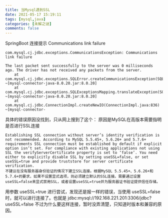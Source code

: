 ```yaml
---
title: 当Mysql遇到SSL
date: 2021-05-17 15:19:11
tags: [mysql,java]
categories: [未解之谜]
comments: false
---
```

SpringBoot 连接提示 Communications link failure
```
com.mysql.cj.jdbc.exceptions.CommunicationsException: Communications link failure

The last packet sent successfully to the server was 0 milliseconds ago. The driver has not received any packets from the server.
	at com.mysql.cj.jdbc.exceptions.SQLError.createCommunicationsException(SQLError.java:174) ~[mysql-connector-java-8.0.20.jar:8.0.20]
	at com.mysql.cj.jdbc.exceptions.SQLExceptionsMapping.translateException(SQLExceptionsMapping.java:64) ~[mysql-connector-java-8.0.20.jar:8.0.20]
	at com.mysql.cj.jdbc.ConnectionImpl.createNewIO(ConnectionImpl.java:836) ~[mysql-connector-
```
具体的错误原因没找到，只从网上搜到了这个：
原因是MySQL在高版本需要指明是否进行SSL连接
````
Establishing SSL connection without server’s identity verification is not recommended. According to MySQL 5.5.45+, 5.6.26+ and 5.7.6+ requirements SSL connection must be established by default if explicit option isn’t set. For compliance with existing applications not using SSL the verifyServerCertificate property is set to ‘false’. You need either to explicitly disable SSL by setting useSSL=false, or set useSSL=true and provide truststore for server certificate verification.
不建议在没有服务器身份验证的情况下建立SSL连接。根据MySQL 5.5.45+、5.6.26+和5.7.6+的要求，如果不设置显式选项，则必须建立默认的SSL连接。需要通过设置useSSL=false来显式禁用SSL，或者设置useSSL=true并为服务器证书验证提供信任存储。
````
用参数 useSSL=true 进行尝试，发现还是报一样的错误，当使用 useSSL=false 时，就可以进行连接了。也就是
jdbc:mysql://192.168.221.201:3306/jdbc?useSSL=false
不过为什么要这样连接，暂时没弄清楚，只知道时版本和兼容的原因。

